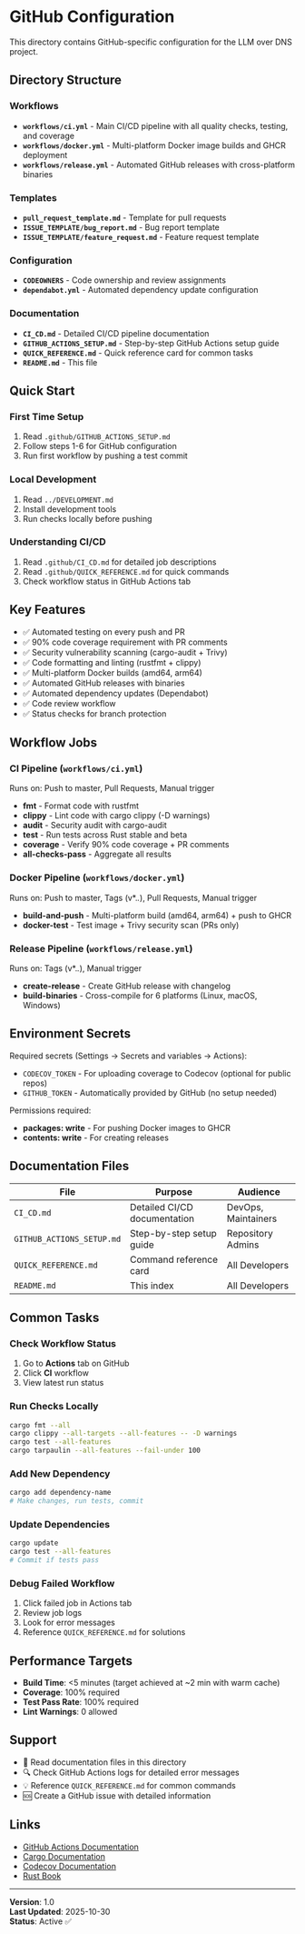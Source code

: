 # GitHub Configuration

This directory contains GitHub-specific configuration for the LLM over DNS project.

## Directory Structure

### Workflows
- **`workflows/ci.yml`** - Main CI/CD pipeline with all quality checks, testing, and coverage
- **`workflows/docker.yml`** - Multi-platform Docker image builds and GHCR deployment
- **`workflows/release.yml`** - Automated GitHub releases with cross-platform binaries

### Templates
- **`pull_request_template.md`** - Template for pull requests
- **`ISSUE_TEMPLATE/bug_report.md`** - Bug report template
- **`ISSUE_TEMPLATE/feature_request.md`** - Feature request template

### Configuration
- **`CODEOWNERS`** - Code ownership and review assignments
- **`dependabot.yml`** - Automated dependency update configuration

### Documentation
- **`CI_CD.md`** - Detailed CI/CD pipeline documentation
- **`GITHUB_ACTIONS_SETUP.md`** - Step-by-step GitHub Actions setup guide
- **`QUICK_REFERENCE.md`** - Quick reference card for common tasks
- **`README.md`** - This file

## Quick Start

### First Time Setup
1. Read `.github/GITHUB_ACTIONS_SETUP.md`
2. Follow steps 1-6 for GitHub configuration
3. Run first workflow by pushing a test commit

### Local Development
1. Read `../DEVELOPMENT.md`
2. Install development tools
3. Run checks locally before pushing

### Understanding CI/CD
1. Read `.github/CI_CD.md` for detailed job descriptions
2. Read `.github/QUICK_REFERENCE.md` for quick commands
3. Check workflow status in GitHub Actions tab

## Key Features

- ✅ Automated testing on every push and PR
- ✅ 90% code coverage requirement with PR comments
- ✅ Security vulnerability scanning (cargo-audit + Trivy)
- ✅ Code formatting and linting (rustfmt + clippy)
- ✅ Multi-platform Docker builds (amd64, arm64)
- ✅ Automated GitHub releases with binaries
- ✅ Automated dependency updates (Dependabot)
- ✅ Code review workflow
- ✅ Status checks for branch protection

## Workflow Jobs

### CI Pipeline (`workflows/ci.yml`)
Runs on: Push to master, Pull Requests, Manual trigger
- **fmt** - Format code with rustfmt
- **clippy** - Lint code with cargo clippy (-D warnings)
- **audit** - Security audit with cargo-audit
- **test** - Run tests across Rust stable and beta
- **coverage** - Verify 90% code coverage + PR comments
- **all-checks-pass** - Aggregate all results

### Docker Pipeline (`workflows/docker.yml`)
Runs on: Push to master, Tags (v*.*.*), Pull Requests, Manual trigger
- **build-and-push** - Multi-platform build (amd64, arm64) + push to GHCR
- **docker-test** - Test image + Trivy security scan (PRs only)

### Release Pipeline (`workflows/release.yml`)
Runs on: Tags (v*.*.*), Manual trigger
- **create-release** - Create GitHub release with changelog
- **build-binaries** - Cross-compile for 6 platforms (Linux, macOS, Windows)

## Environment Secrets

Required secrets (Settings → Secrets and variables → Actions):
- `CODECOV_TOKEN` - For uploading coverage to Codecov (optional for public repos)
- `GITHUB_TOKEN` - Automatically provided by GitHub (no setup needed)

Permissions required:
- **packages: write** - For pushing Docker images to GHCR
- **contents: write** - For creating releases

## Documentation Files

| File | Purpose | Audience |
|------|---------|----------|
| `CI_CD.md` | Detailed CI/CD documentation | DevOps, Maintainers |
| `GITHUB_ACTIONS_SETUP.md` | Step-by-step setup guide | Repository Admins |
| `QUICK_REFERENCE.md` | Command reference card | All Developers |
| `README.md` | This index | All Developers |

## Common Tasks

### Check Workflow Status
1. Go to **Actions** tab on GitHub
2. Click **CI** workflow
3. View latest run status

### Run Checks Locally
```bash
cargo fmt --all
cargo clippy --all-targets --all-features -- -D warnings
cargo test --all-features
cargo tarpaulin --all-features --fail-under 100
```

### Add New Dependency
```bash
cargo add dependency-name
# Make changes, run tests, commit
```

### Update Dependencies
```bash
cargo update
cargo test --all-features
# Commit if tests pass
```

### Debug Failed Workflow
1. Click failed job in Actions tab
2. Review job logs
3. Look for error messages
4. Reference `QUICK_REFERENCE.md` for solutions

## Performance Targets

- **Build Time**: <5 minutes (target achieved at ~2 min with warm cache)
- **Coverage**: 100% required
- **Test Pass Rate**: 100% required
- **Lint Warnings**: 0 allowed

## Support

- 📖 Read documentation files in this directory
- 🔍 Check GitHub Actions logs for detailed error messages
- 💡 Reference `QUICK_REFERENCE.md` for common commands
- 🆘 Create a GitHub issue with detailed information

## Links

- [GitHub Actions Documentation](https://docs.github.com/en/actions)
- [Cargo Documentation](https://doc.rust-lang.org/cargo/)
- [Codecov Documentation](https://docs.codecov.io/)
- [Rust Book](https://doc.rust-lang.org/book/)

---

**Version**: 1.0  
**Last Updated**: 2025-10-30  
**Status**: Active ✅
